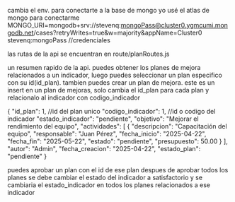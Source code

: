 cambia el env. para conectarte a la base de mongo
yo usé el atlas de mongo para conectarme 
MONGO_URI=mongodb+srv://stevenq:mongoPass@cluster0.ygmcumi.mongodb.net/cases?retryWrites=true&w=majority&appName=Cluster0
stevenq:mongoPass  //credenciales

las rutas de la api se encuentran en route/planRoutes.js

un resumen rapido de la api.
puedes obtener los planes de mejora relacionados a un indicador, luego puedes seleccionar un plan especifico con su id(id_plan).
tambien puedes crear un plan de mejora.
este es un insert en un plan de mejoras, solo cambia el id_plan para cada plan y relacionalo al indicador con codigo_indicador

{
  "id_plan": 1, //id del plan unico
  "codigo_indicador": 1,  //id o codigo del indicador
  "estado_indicador": "pendiente",
  "objetivo": "Mejorar el rendimiento del equipo",
  "actividades": [
    {
      "descripcion": "Capacitación del equipo",
      "responsable": "Juan Pérez",
      "fecha_inicio": "2025-04-22",
      "fecha_fin": "2025-05-22",
      "estado": "pendiente",
      "presupuesto": 50.00
    }
  ],
  "autor": "Admin",
  "fecha_creacion": "2025-04-22",
  "estado_plan": "pendiente"
}

puedes aprobar un plan con el id de ese plan
despues de aprobar todos los planes se debe cambiar el estado del indicador a satisfactorio y se cambiaria el estado_indicador en todos los planes relacionados a ese indicador
